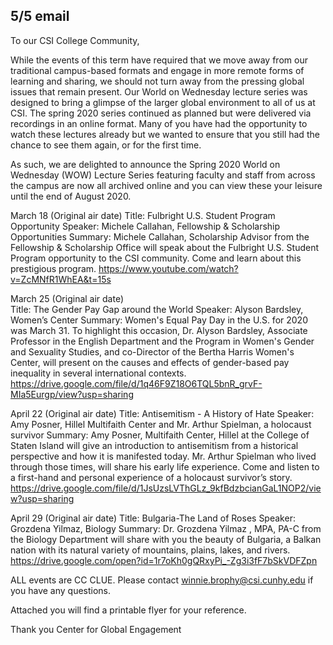 5/5 email
----
To our CSI College Community,
 
While the events of this term have required that we move away from our traditional campus-based formats and engage in more remote forms of learning and sharing, we should not turn away from the pressing global issues that remain present.  Our World on Wednesday lecture series was designed to bring a glimpse of the larger global environment to all of us at CSI.  The spring 2020 series continued as planned but were delivered via recordings in an online format.  Many of you have had the opportunity to watch these lectures already but we wanted to ensure that you still had the chance to see them again, or for the first time.
 
As such, we are delighted to announce the Spring 2020 World on Wednesday (WOW) Lecture Series featuring faculty and staff from across the campus are now all archived online and you can view these your leisure until the end of August 2020.
 
 
March 18 (Original air date)
Title: Fulbright U.S. Student Program Opportunity
Speaker:  Michele Callahan, Fellowship & Scholarship Opportunities
Summary: Michele Callahan, Scholarship Advisor from the Fellowship & Scholarship Office will speak about the Fulbright U.S. Student Program opportunity to the CSI community. Come and learn about this prestigious program.
https://www.youtube.com/watch?v=ZcMNfR1WhEA&t=15s
 
 
March 25 (Original air date)      
Title:  The Gender Pay Gap around the World
Speaker:  Alyson Bardsley, Women’s Center
Summary: Women's Equal Pay Day in the U.S. for 2020 was March 31. To highlight this occasion, Dr. Alyson Bardsley, Associate Professor in the English Department and the Program in Women's Gender and Sexuality Studies, and co-Director of the Bertha Harris Women's Center, will present on the causes and effects of gender-based pay inequality in several international contexts.
https://drive.google.com/file/d/1q46F9Z18O6TQL5bnR_grvF-MIa5Eurgp/view?usp=sharing
 
 
April 22 (Original air date)
Title:  Antisemitism - A History of Hate
Speaker: Amy Posner, Hillel Multifaith Center and Mr. Arthur Spielman, a holocaust survivor
Summary: Amy Posner, Multifaith Center, Hillel at the College of Staten Island will give an introduction to antisemitism from a historical perspective and how it is manifested today. Mr. Arthur Spielman who lived through those times, will share his early life experience. Come and listen to a first-hand and personal experience of a holocaust survivor’s story.
https://drive.google.com/file/d/1JsUzsLVThGLz_9kfBdzbcianGaL1NOP2/view?usp=sharing
 
 
April 29 (Original air date)
Title:  Bulgaria-The Land of Roses
Speaker: Grozdena Yilmaz, Biology
Summary: Dr. Grozdena Yilmaz , MPA, PA-C from the Biology Department will share with you the beauty of Bulgaria, a Balkan nation with its natural variety of mountains, plains, lakes, and rivers.
https://drive.google.com/open?id=1r7oKh0gQRxyPi_-Zg3i3fF7bSkVDFZpn
 
 
 
ALL events are CC CLUE. Please contact winnie.brophy@csi.cunhy.edu if you have any questions.
 
Attached you will find a printable flyer for your reference.
 
Thank you
Center for Global Engagement

